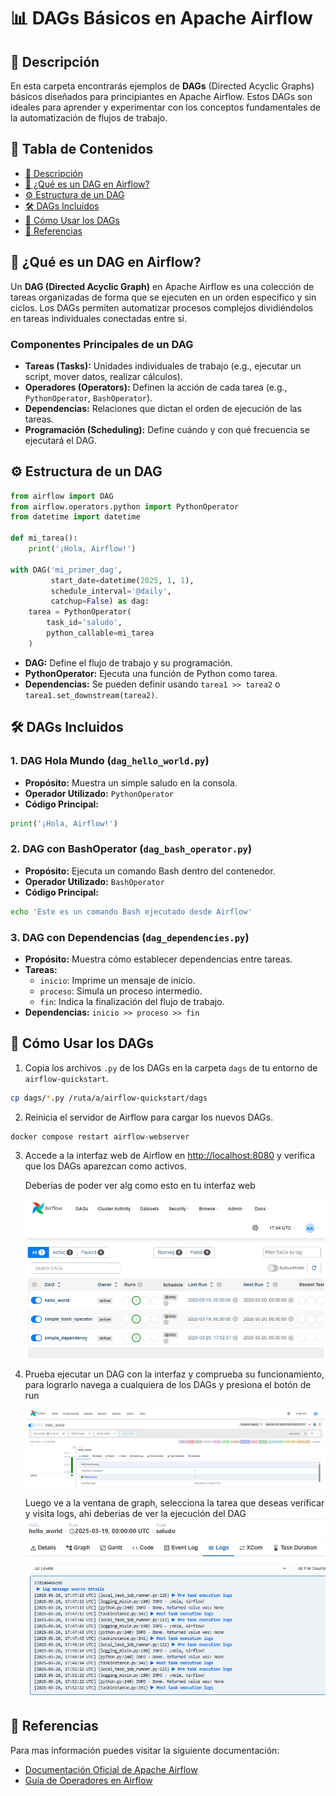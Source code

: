 # 📊 DAGs Básicos en Apache Airflow

## 📝 Descripción

En esta carpeta encontrarás ejemplos de **DAGs** (Directed Acyclic Graphs) básicos diseñados para principiantes en Apache Airflow. Estos DAGs son ideales para aprender y experimentar con los conceptos fundamentales de la automatización de flujos de trabajo.



## 📑 Tabla de Contenidos

- [📝 Descripción](#-descripción)
- [🧠 ¿Qué es un DAG en Airflow?](#-qué-es-un-dag-en-airflow?)
- [⚙️ Estructura de un DAG](#%EF%B8%8F-estructura-de-un-dag)
- [🛠️ DAGs Incluidos](#%EF%B8%8F-dags-incluidos)
- [🚀 Cómo Usar los DAGs](#-cómo-usar-los-dags)
- [🔗 Referencias](#-referencias)



## 🧠 ¿Qué es un DAG en Airflow?

Un **DAG (Directed Acyclic Graph)** en Apache Airflow es una colección de tareas organizadas de forma que se ejecuten en un orden específico y sin ciclos. Los DAGs permiten automatizar procesos complejos dividiéndolos en tareas individuales conectadas entre sí.

### Componentes Principales de un DAG

- **Tareas (Tasks):** Unidades individuales de trabajo (e.g., ejecutar un script, mover datos, realizar cálculos).
- **Operadores (Operators):** Definen la acción de cada tarea (e.g., `PythonOperator`, `BashOperator`).
- **Dependencias:** Relaciones que dictan el orden de ejecución de las tareas.
- **Programación (Scheduling):** Define cuándo y con qué frecuencia se ejecutará el DAG.



## ⚙️ Estructura de un DAG

```python
from airflow import DAG
from airflow.operators.python import PythonOperator
from datetime import datetime

def mi_tarea():
    print('¡Hola, Airflow!')

with DAG('mi_primer_dag',
         start_date=datetime(2025, 1, 1),
         schedule_interval='@daily',
         catchup=False) as dag:
    tarea = PythonOperator(
        task_id='saludo',
        python_callable=mi_tarea
    )
```

- **DAG:** Define el flujo de trabajo y su programación.
- **PythonOperator:** Ejecuta una función de Python como tarea.
- **Dependencias:** Se pueden definir usando `tarea1 >> tarea2` o `tarea1.set_downstream(tarea2)`.



## 🛠️ DAGs Incluidos

### 1. **DAG Hola Mundo** (`dag_hello_world.py`)

- **Propósito:** Muestra un simple saludo en la consola.
- **Operador Utilizado:** `PythonOperator`
- **Código Principal:**
```python
print('¡Hola, Airflow!')
```

### 2. **DAG con BashOperator** (`dag_bash_operator.py`)

- **Propósito:** Ejecuta un comando Bash dentro del contenedor.
- **Operador Utilizado:** `BashOperator`
- **Código Principal:**
```bash
echo 'Este es un comando Bash ejecutado desde Airflow'
```

### 3. **DAG con Dependencias** (`dag_dependencies.py`)

- **Propósito:** Muestra cómo establecer dependencias entre tareas.
- **Tareas:**
  - `inicio`: Imprime un mensaje de inicio.
  - `proceso`: Simula un proceso intermedio.
  - `fin`: Indica la finalización del flujo de trabajo.
- **Dependencias:** `inicio >> proceso >> fin`



## 🚀 Cómo Usar los DAGs

1. Copia los archivos `.py` de los DAGs en la carpeta `dags` de tu entorno de `airflow-quickstart`.

```bash
cp dags/*.py /ruta/a/airflow-quickstart/dags
```


2. Reinicia el servidor de Airflow para cargar los nuevos DAGs.

```bash
docker compose restart airflow-webserver
```


3. Accede a la interfaz web de Airflow en [http://localhost:8080](http://localhost:8080) y verifica que los DAGs aparezcan como activos.
    	
    Deberías de poder ver alg como esto en tu interfaz web

    ![alt text](../screenshots/simple-dags.png)


4. Prueba ejecutar un DAG con la interfaz y comprueba su funcionamiento, para lograrlo navega a cualquiera de los DAGs y presiona el botón de run

    ![alt text](../screenshots/run-dag.png)

    Luego ve a la ventana de graph, selecciona la tarea que deseas verificar y visita logs, ahi deberias de ver la ejecución del DAG
    ![alt text](../screenshots/dag-log.png)


## 🔗 Referencias
Para mas información puedes visitar la siguiente documentación:

- [Documentación Oficial de Apache Airflow](https://airflow.apache.org/)
- [Guía de Operadores en Airflow](https://airflow.apache.org/docs/apache-airflow/stable/howto/operator/index.html)

